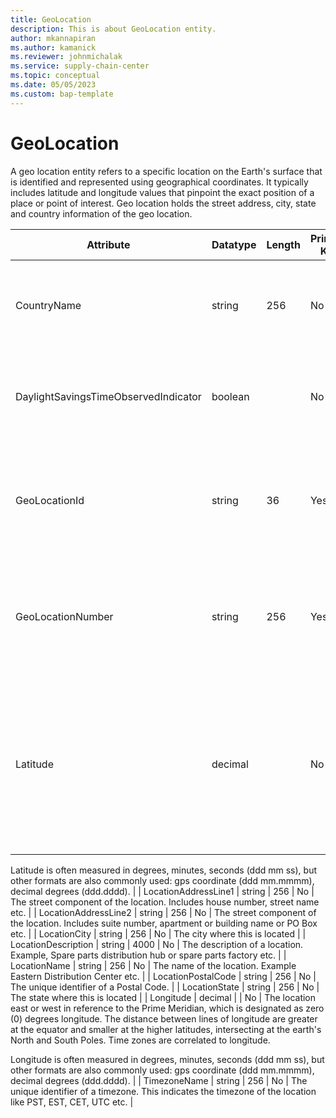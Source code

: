 ```yaml
---
title: GeoLocation
description: This is about GeoLocation entity.
author: mkannapiran
ms.author: kamanick
ms.reviewer: johnmichalak
ms.service: supply-chain-center
ms.topic: conceptual
ms.date: 05/05/2023
ms.custom: bap-template
---
```


# **GeoLocation**

A geo location entity refers to a specific location on the Earth's surface that is identified and represented using geographical coordinates. It typically includes latitude and longitude values that pinpoint the exact position of a place or point of interest. Geo location holds the street address, city, state and country information of the geo location.


|	Attribute	|	Datatype	|	Length	|	Primary Key	|	Description	|
|---------------|--------|------|----------|-----------|
|	CountryName	|	string	|	256	|	No	|	The country where this is located. Recommended to use ISO code for country	|
|	DaylightSavingsTimeObservedIndicator	|	boolean	|		|	No	|	Indicates whether daylight savings time (DST) is observed at this location.	|
|	GeoLocationId	|	string	|	36	|	Yes	|	The unique identifier of a Location. This is autogenerated by Supply chain center or D365 applications	|
|	GeoLocationNumber	|	string	|	256	|	Yes	|	The unique number of a location. This is a referenced in an external system to identify the unique location	|
|	Latitude	|	decimal	|		|	No	|	The location north or south in reference to the equator, which is designated at zero (0) degrees. Parallel lines that circle the globe both north and south of the equator. 

Latitude is often measured in degrees, minutes, seconds (ddd mm ss), but other formats are also commonly used: gps coordinate (ddd mm.mmmm), decimal degrees (ddd.dddd).	|
|	LocationAddressLine1	|	string	|	256	|	No	|	The street component of the location. Includes house number, street name etc.	|
|	LocationAddressLine2	|	string	|	256	|	No	|	The street component of the location. Includes suite number, apartment or building name or PO Box etc.	|
|	LocationCity	|	string	|	256	|	No	|	The city where this is located	|
|	LocationDescription	|	string	|	4000	|	No	|	The description of a location. Example, Spare parts distribution hub or spare parts factory etc.	|
|	LocationName	|	string	|	256	|	No	|	The name of the location. Example Eastern Distribution Center etc.	|
|	LocationPostalCode	|	string	|	256	|	No	|	The unique identifier of a Postal Code.	|
|	LocationState	|	string	|	256	|	No	|	The state where this is located	|
|	Longitude	|	decimal	|		|	No	|	The location east or west in reference to the Prime Meridian, which is designated as zero (0) degrees longitude. The distance between lines of longitude are greater at the equator and smaller at the higher latitudes, intersecting at the earth's North and South Poles. Time zones are correlated to longitude.

Longitude is often measured in degrees, minutes, seconds (ddd mm ss), but other formats are also commonly used: gps coordinate (ddd mm.mmmm), decimal degrees (ddd.dddd).	|
|	TimezoneName	|	string	|	256	|	No	|	The unique identifier of a timezone. This indicates the timezone of the location like PST, EST, CET, UTC etc.	|
